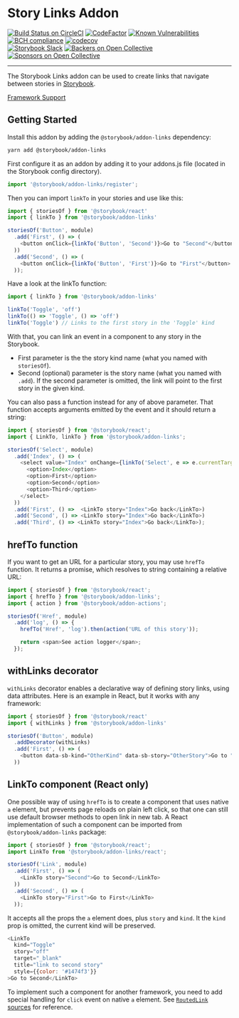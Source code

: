 # Story Links Addon

[![Build Status on CircleCI](https://circleci.com/gh/storybooks/storybook.svg?style=shield)](https://circleci.com/gh/storybooks/storybook)
[![CodeFactor](https://www.codefactor.io/repository/github/storybooks/storybook/badge)](https://www.codefactor.io/repository/github/storybooks/storybook)
[![Known Vulnerabilities](https://snyk.io/test/github/storybooks/storybook/8f36abfd6697e58cd76df3526b52e4b9dc894847/badge.svg)](https://snyk.io/test/github/storybooks/storybook/8f36abfd6697e58cd76df3526b52e4b9dc894847)
[![BCH compliance](https://bettercodehub.com/edge/badge/storybooks/storybook)](https://bettercodehub.com/results/storybooks/storybook) [![codecov](https://codecov.io/gh/storybooks/storybook/branch/master/graph/badge.svg)](https://codecov.io/gh/storybooks/storybook)  
[![Storybook Slack](https://now-examples-slackin-rrirkqohko.now.sh/badge.svg)](https://now-examples-slackin-rrirkqohko.now.sh/)
[![Backers on Open Collective](https://opencollective.com/storybook/backers/badge.svg)](#backers) [![Sponsors on Open Collective](https://opencollective.com/storybook/sponsors/badge.svg)](#sponsors)

* * *

The Storybook Links addon can be used to create links that navigate between stories in [Storybook](https://storybook.js.org).

[Framework Support](https://github.com/storybooks/storybook/blob/master/ADDONS_SUPPORT.md)

## Getting Started

Install this addon by adding the `@storybook/addon-links` dependency:

```sh
yarn add @storybook/addon-links
```

First configure it as an addon by adding it to your addons.js file (located in the Storybook config directory).

```js
import '@storybook/addon-links/register';
```

Then you can import `linkTo` in your stories and use like this:

```js
import { storiesOf } from '@storybook/react'
import { linkTo } from '@storybook/addon-links'

storiesOf('Button', module)
  .add('First', () => (
    <button onClick={linkTo('Button', 'Second')}>Go to "Second"</button>
  ))
  .add('Second', () => (
    <button onClick={linkTo('Button', 'First')}>Go to "First"</button>
  ));
```

Have a look at the linkTo function:

```js
import { linkTo } from '@storybook/addon-links'

linkTo('Toggle', 'off')
linkTo(() => 'Toggle', () => 'off')
linkTo('Toggle') // Links to the first story in the 'Toggle' kind
```

With that, you can link an event in a component to any story in the Storybook.

-   First parameter is the the story kind name (what you named with `storiesOf`).
-   Second (optional) parameter is the story name (what you named with `.add`). 
    If the second parameter is omitted, the link will point to the first story in the given kind.

You can also pass a function instead for any of above parameter. That function accepts arguments emitted by the event and it should return a string:

```js
import { storiesOf } from '@storybook/react';
import { LinkTo, linkTo } from '@storybook/addon-links';

storiesOf('Select', module)
  .add('Index', () => (
    <select value="Index" onChange={linkTo('Select', e => e.currentTarget.value)}>
      <option>Index</option>
      <option>First</option>
      <option>Second</option>
      <option>Third</option>
    </select>
  ))
  .add('First', () =>  <LinkTo story="Index">Go back</LinkTo>)
  .add('Second', () => <LinkTo story="Index">Go back</LinkTo>)
  .add('Third', () => <LinkTo story="Index">Go back</LinkTo>);
```

## hrefTo function

If you want to get an URL for a particular story, you may use `hrefTo` function. It returns a promise, which resolves to string containing a relative URL:

```js
import { storiesOf } from '@storybook/react';
import { hrefTo } from '@storybook/addon-links';
import { action } from '@storybook/addon-actions';

storiesOf('Href', module)
  .add('log', () => {
    hrefTo('Href', 'log').then(action('URL of this story'));

    return <span>See action logger</span>;
  });
```

## withLinks decorator

`withLinks` decorator enables a declarative way of defining story links, using data attributes.
Here is an example in React, but it works with any framework:

```js
import { storiesOf } from '@storybook/react'
import { withLinks } from '@storybook/addon-links'

storiesOf('Button', module)
  .addDecorator(withLinks)
  .add('First', () => (
    <button data-sb-kind="OtherKind" data-sb-story="OtherStory">Go to "OtherStory"</button>
  ))
```

## LinkTo component (React only)

One possible way of using `hrefTo` is to create a component that uses native `a` element, but prevents page reloads on plain left click, so that one can still use default browser methods to open link in new tab.
A React implementation of such a component can be imported from `@storybook/addon-links` package:

```js
import { storiesOf } from '@storybook/react';
import LinkTo from '@storybook/addon-links/react';

storiesOf('Link', module)
  .add('First', () => (
    <LinkTo story="Second">Go to Second</LinkTo>
  ))
  .add('Second', () => (
    <LinkTo story="First">Go to First</LinkTo>
  ));
```

It accepts all the props the `a` element does, plus `story` and `kind`. It the `kind` prop is omitted, the current kind will be preserved.

```js
<LinkTo
  kind="Toggle"
  story="off"
  target="_blank"
  title="link to second story"
  style={{color: '#1474f3'}}
>Go to Second</LinkTo>
```

To implement such a component for another framework, you need to add special handling for `click` event on native `a` element. See [`RoutedLink` sources](https://github.com/storybooks/storybook/blob/master/lib/components/src/navigation/routed_link.js#L4-L9) for reference. 
